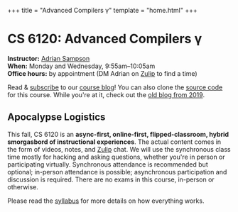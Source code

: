+++
title = "Advanced Compilers γ"
template = "home.html"
+++
# CS 6120: Advanced Compilers γ

**Instructor:** [Adrian Sampson][adrian]  
**When:** Monday and Wednesday, 9:55am–10:05am  
**Office hours:** by appointment (DM Adrian on [Zulip][] to find a time)

Read & [subscribe][rss] to our [course blog][blog]!
You can also clone the [source code][gh] for this course.
While you're at it, check out the [old blog from 2019][oldblog].

## Apocalypse Logistics

This fall, CS 6120 is an **async-first, online-first, flipped-classroom, hybrid smorgasbord of instructional experiences**.
The actual content comes in the form of videos, notes, and [Zulip][] chat.
We will use the synchronous class time mostly for hacking and asking questions, whether you're in person or participating virtually.
Synchronous attendance is recommended but optional; in-person attendance is possible; asynchronous participation and discussion is required.
There are no exams in this course, in-person or otherwise.

Please read the [syllabus][] for more details on how everything works.

[adrian]: https://www.cs.cornell.edu/~asampson/
[zulip]: https://cs6120.zulipchat.com
[blog]: @/blog/_index.md
[rss]: rss.xml
[gh]: https://github.com/sampsyo/cs6120
[discussion]: @/discussion.md
[project]: @/project/_index.md
[syllabus]: @/syllabus.md
[oldblog]: https://www.cs.cornell.edu/courses/cs6120/2019fa/blog/
